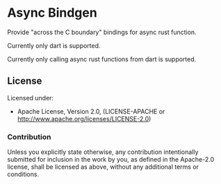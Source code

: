 # Async Bindgen

Provide "across the C boundary" bindings for async rust function.

Currently only dart is supported.

Currently only calling async rust functions from dart is supported.


## License

Licensed under:

- Apache License, Version 2.0, (LICENSE-APACHE or http://www.apache.org/licenses/LICENSE-2.0)

### Contribution

Unless you explicitly state otherwise, any contribution intentionally submitted
for inclusion in the work by you, as defined in the Apache-2.0 license, shall be
licensed as above, without any additional terms or conditions.